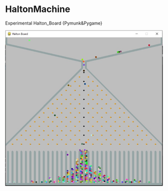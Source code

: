 # HaltonMachine
 Experimental Halton_Board  {Pymunk&Pygame}

![board](screen/halton_board.jpg "halton_board")
